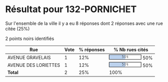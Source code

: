 # Résultat pour 132-PORNICHET

Sur l'ensemble de la ville il y a eu 8 réponses dont 2 réponses avec une rue citée (25%)

2 points noirs identifiés

| Rue | Vote | % réponses | % Nb rues cités|
|-----|------|------------|----------------|
| AVENUE GRAVELAIS | 1 | 12% | <img src="../../img/bar_50.gif" />&nbsp;50%|
| AVENUE DES LORIETTES | 1 | 12% | <img src="../../img/bar_50.gif" />&nbsp;50%|
| **Total** | 2 | 25% | 100%|
